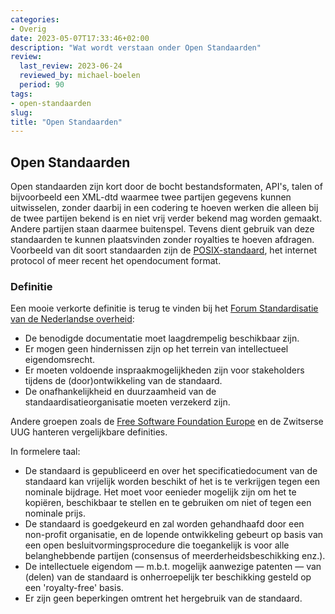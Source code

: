 ```yaml
---
categories:
- Overig
date: 2023-05-07T17:33:46+02:00
description: "Wat wordt verstaan onder Open Standaarden"
review:
  last_review: 2023-06-24
  reviewed_by: michael-boelen
  period: 90
tags:
- open-standaarden
slug:
title: "Open Standaarden"
---
```


## Open Standaarden

Open standaarden zijn kort door de bocht bestandsformaten, API's, talen of bijvoorbeeld een XML-dtd waarmee twee partijen gegevens kunnen uitwisselen, zonder daarbij in een codering te hoeven werken die alleen bij de twee partijen bekend is en niet vrij verder bekend mag worden gemaakt. Andere partijen staan daarmee buitenspel. Tevens dient gebruik van deze standaarden te kunnen plaatsvinden zonder royalties te hoeven afdragen. Voorbeeld van dit soort standaarden zijn de [POSIX-standaard](https://en.wikipedia.org/wiki/POSIX), het internet protocol of meer recent het opendocument format.

### Definitie
Een mooie verkorte definitie is terug te vinden bij het [Forum Standardisatie van de Nederlandse overheid](https://www.forumstandaardisatie.nl/thema/open-standaarden):

* De benodigde documentatie moet laagdrempelig beschikbaar zijn.
* Er mogen geen hindernissen zijn op het terrein van intellectueel eigendomsrecht.
* Er moeten voldoende inspraakmogelijkheden zijn voor stakeholders tijdens de (door)ontwikkeling van de standaard.
* De onafhankelijkheid en duurzaamheid van de standaardisatieorganisatie moeten verzekerd zijn.

Andere groepen zoals de [Free Software Foundation Europe](https://fsfe.org/projects/os/def) en de Zwitserse UUG hanteren vergelijkbare definities.

In formelere taal:

* De standaard is gepubliceerd en over het specificatiedocument van de standaard kan vrijelijk worden beschikt of het is te verkrijgen tegen een nominale bijdrage. Het moet voor eenieder mogelijk zijn om het te kopiëren, beschikbaar te stellen en te gebruiken om niet of tegen een nominale prijs.
* De standaard is goedgekeurd en zal worden gehandhaafd door een non-profit organisatie, en de lopende ontwikkeling gebeurt op basis van een open besluitvormingsprocedure die toegankelijk is voor alle belanghebbende partijen (consensus of meerderheidsbeschikking enz.).
* De intellectuele eigendom — m.b.t. mogelijk aanwezige patenten — van (delen) van de standaard is onherroepelijk ter beschikking gesteld op een 'royalty-free' basis.
* Er zijn geen beperkingen omtrent het hergebruik van de standaard.
